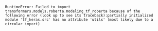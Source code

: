 ```RuntimeError: Failed to import transformers.models.roberta.modeling_tf_roberta because of the following error (look up to see its traceback):partially initialized module 'tf_keras.src' has no attribute 'utils' (most likely due to a circular import)```
